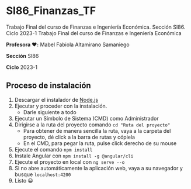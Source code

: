 # SI86_Finanzas_TF
Trabajo Final del curso de Finanzas e Ingeniería Económica. Sección SI86. Ciclo 2023-1
Trabajo Final del curso de Finanzas e Ingeniería Económica

**Profesora ❤️:** Mabel Fabiola Altamirano Samaniego

**Sección** SI86

**Ciclo** 2023-1

## Proceso de instalación
1. Descargar el instalador de [Node.js](https://nodejs.org/es/download)
2. Ejecutar y proceder con la instalación.
   - Darle siguiente a todo
3. Ejecutar un Símbolo de Sistema )CMD) como Administrador
4. Dirigirse a la ruta del proyecto comando `cd "Ruta del proyecto"`
   - Para obtener de manera sencilla la ruta, vaya a la carpeta del proyecto, dé click a la barra de rutas y cópiela
   - En el CMD, para pegar la ruta, pulse click derecho de su mouse
6. Ejecute el comando `npm install`
7. Instale Angular con `npm install -g @angular/cli`
8. Ejecute el proyecto en local con `ng serve --o`
9. Si no abre automáticamente la aplicación web, vaya a su navegador y busque `localhost:4200`
10. Listo 😀
